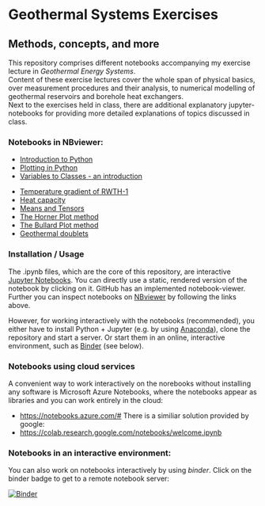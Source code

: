 # Geothermal Systems Exercises
## Methods, concepts, and more  

This repository comprises different notebooks accompanying my exercise lecture in _Geothermal Energy Systems_.  
Content of these exercise lectures cover the whole span of physical basics, over measurement procedures and their analysis, to numerical modelling of geothermal reservoirs and borehole heat exchangers.  
Next to the exercises held in class, there are additional explanatory jupyter-notebooks for providing more detailed explanations of topics discussed in class.  

### Notebooks in NBviewer:  
* [Introduction to Python](http://nbviewer.jupyter.org/github/darius74/geothermics/blob/master/00_Introduction_to_python.ipynb)
* [Plotting in Python](http://nbviewer.jupyter.org/github/darius74/geothermics/blob/master/00_Plotting_in_python.ipynb)  
* [Variables to Classes - an introduction](http://nbviewer.jupyter.org/github/darius74/geothermics/blob/master/00_Variables_to_Classes.ipynb) 
<!---* [Legendre transformation and Maxwell-relations](http://nbviewer.jupyter.org/github/darius74/geothermics/blob/master/01_Legendre_transformation_and_Maxwell_relations.ipynb) -->
* [Temperature gradient of RWTH-1](http://nbviewer.jupyter.org/github/darius74/geothermics/blob/master/02_T-gradient_RWTH-1.ipynb)  
* [Heat capacity](http://nbviewer.jupyter.org/github/darius74/geothermics/blob/master/03_heat_capacity.ipynb)  
* [Means and Tensors](http://nbviewer.jupyter.org/github/darius74/geothermics/blob/master/04_means_and_tensors.ipynb)
* [The Horner Plot method](http://nbviewer.jupyter.org/github/darius74/geothermics/blob/master/07_Horner_Plot.ipynb)  
* [The Bullard Plot method](http://nbviewer.jupyter.org/github/darius74/geothermics/blob/master/08_Bullard_Plot.ipynb)  
* [Geothermal doublets](http://nbviewer.jupyter.org/github/darius74/geothermics/blob/master/09_Geothermal_doublets.ipynb)  

### Installation / Usage 
The .ipynb files, which are the core of this repository, are interactive [Jupyter Notebooks](https://jupyter.org/). You can directly use a static, rendered version of the notebook by clicking on it. GitHub has an implemented notebook-viewer.  
Further you can inspect notebooks on [NBviewer](https://nbviewer.jupyter.org/) by following the links above.  

However, for working interactively with the notebooks (recommended), you either have to install Python + Jupyter (e.g. by using [Anaconda](https://www.anaconda.com/download/#linux)), clone the repository and start a server. Or start them in an online, interactive environment, such as [Binder](https://mybinder.org/) (see below).

### Notebooks using cloud services
A convenient way to work interactively on the norebooks without installing any software is Microsoft Azure Notebooks, where the notebooks appear as libraries and you can work entirely in the cloud:
* https://notebooks.azure.com/#
There is a similiar solution provided by google:
* https://colab.research.google.com/notebooks/welcome.ipynb


### Notebooks in an interactive environment:
You can also work on notebooks interactively by using _binder_. Click on the binder badge to get to a remote notebook server:

[![Binder](https://beta.mybinder.org/badge.svg)](https://beta.mybinder.org/v2/gh/darius74/geothermics/master)
